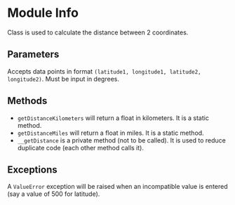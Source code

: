 # Module Info
Class is used to calculate the distance between 2 coordinates.

## Parameters
Accepts data points in format `(latitude1, longitude1, latitude2, longitude2)`. Must be input in degrees.

## Methods
- `getDistanceKilometers` will return a float in kilometers. It is a static method.
- `getDistanceMiles` will return a float in miles. It is a static method.
- `__getDistance` is a private method (not to be called). It is used to reduce duplicate code (each other method calls it).

## Exceptions
A `ValueError` exception will be raised when an incompatible value is entered (say a value of 500 for latitude).
